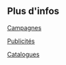 ## Plus d'infos

<a class='see-also' href='campagnes.html'><span class='title'>Campagnes</span></a>

<a class='see-also' href='publicites.html'><span class='title'>Publicités</span></a>

<a class='see-also' href='catalogues.html'><span class='title'>Catalogues</span></a>

